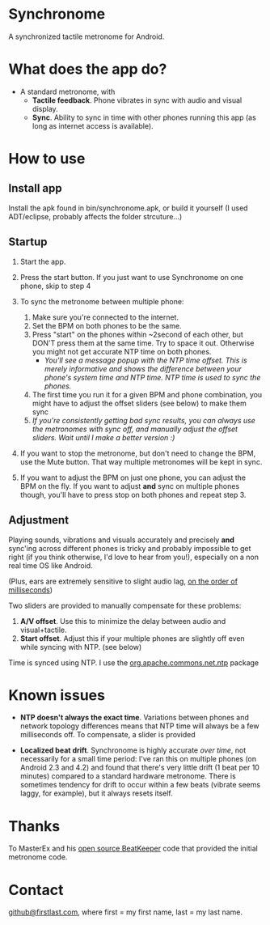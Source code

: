 Synchronome
===========

A synchronized tactile metronome for Android.

# What does the app do?

* A standard metronome, with
	* __Tactile feedback__. Phone vibrates in sync with audio and visual display.
	* __Sync__. Ability to sync in time with other phones running this app (as long as internet access is available).


# How to use

## Install app
Install the apk found in bin/synchronome.apk, or build it yourself (I used ADT/eclipse, probably affects the folder strcuture...)

## Startup

1. Start the app.

2. Press the start button. If you just want to use Synchronome on one phone, skip to step 4
3. To sync the metronome between multiple phone:
	1. Make sure you're connected to the internet.
	2. Set the BPM on both phones to be the same.
	3. Press "start" on the phones within ~2second of each other, but DON'T press them at the same time. Try to space it out. Otherwise you might not get accurate NTP time on both phones.
		* _You'll see a message popup with  the NTP time offset. This is merely informative and shows the difference between your phone's system time and NTP time. NTP time is used to sync the phones._
	4. The first time you run it for a given BPM and phone combination, you might have to adjust the offset sliders (see below) to make them sync
	5. _If you're consistently getting bad sync results, you can always use the metronomes with sync off, and manually adjust the offset sliders. Wait until I make a better version :)_

4. If you want to stop the metronome, but don't need to change the BPM, use the Mute button. That way multiple metronomes will be kept in sync.

5. If you want to adjust the BPM on just one phone, you can adjust the BPM on the fly. If you want to adjust __and__ sync on multiple phones though, you'll have to press stop on both phones and repeat step 3. 

## Adjustment

Playing sounds, vibrations and visuals accurately and precisely __and__ sync'ing across different phones is tricky and probably impossible to get right (if you think otherwise, I'd love to hear from you!), especially on a non real time OS like Android.

(Plus, ears are extremely sensitive to slight audio lag, [on the order of milliseconds](http://www.silcom.com/~aludwig/EARS.htm))

Two sliders are provided to manually compensate for these problems:

1. __A/V offset__. Use this to minimize the delay between audio and visual+tactile.
2. __Start offset__. Adjust this if your multiple phones are slightly off even while syncing with NTP. (see below)



Time is synced using NTP. I use the [org.apache.commons.net.ntp](commons.apache.org/proper/commons-net/apidocs/org/apache/commons/net/ntp/package-summary.html) package

# Known issues

* __NTP doesn't always the exact time__. Variations between phones and network topology differences means that NTP time will always be a few milliseconds off. To compensate, a slider is provided

* __Localized beat drift__. Synchronome is highly accurate _over time_, not necessarily for a small time period: I've ran this on multiple phones (on Android 2.3 and 4.2) and found that there's very little drift (1 beat per 10 minutes) compared to a standard hardware metronome. There is sometimes tendency for drift to occur within a few beats (vibrate seems laggy, for example), but it always resets itself.

# Thanks

To MasterEx and his [open source BeatKeeper](https://github.com/MasterEx/BeatKeeper) code that provided the initial metronome code.

# Contact

github@firstlast.com, where first = my first name, last = my last name.